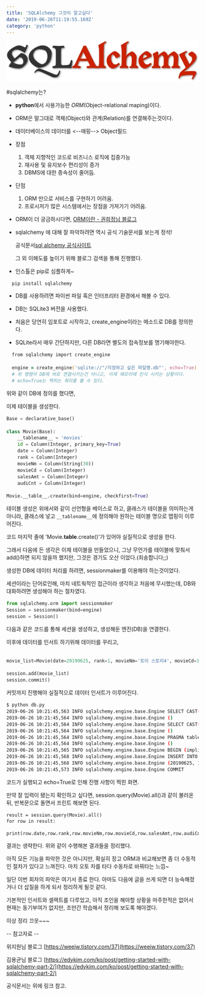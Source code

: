 ```yaml
---
title: 'SQLAlchemy 그것이 알고싶다'
date: '2019-06-26T11:19:55.169Z'
category: 'python'
---
```


![](./images/sqlalchemy.jpg)

#sqlalchemy는?

- **python**에서 사용가능한 _ORM_(Object-relational maping)이다.
- ORM은 말그대로 객체(Object)와 관계(Relation)를 연결해주는것이다.
- 데이터베이스의 데이터를 <--매핑--> Object필드
- 장점
  1. 객체 지향적인 코드로 비즈니스 로직에 집중가능
  2. 재사용 및 유지보수 편리성이 증가
  3. DBMS에 대한 종속성이 줄어듬.
- 단점

  1. ORM 만으로 서비스를 구현하기 어려움.
  2. 프로시저가 많은 시스템에서는 장점을 가져가기 어려움.

- ORM이 더 궁금하시다면, [ORM이란 - 권희정님 블로그](https://gmlwjd9405.github.io/2019/02/01/orm.html)

- sqlalchemy 에 대해 잘 파악하려면 역시 공식 기술문서를 보는게 정석!

  공식문서[sql alchemy 공식사이트](https://www.sqlalchemy.org/)

  그 외 이해도를 높이기 위해 블로그 검색을 통해 진행했다.

- 인스톨은 pip로 심플하게~

```zsh
  pip install sqlalchemy
```

- DB를 사용하려면 파이썬 파일 혹은 인터프리터 환경에서 해볼 수 있다.

- DB는 SQLite3 버전을 사용했다.

- 처음은 당연히 임포트로 시작하고, create_engine이라는 메소드로 DB를 정의한다.

- SQLite라서 매우 간단하지만, 다른 DB라면 별도의 접속정보를 명기해야한다.

```zsh
  from sqlalchemy import create_engine

  engine = create_engine('sqlite://"/지정하고 싶은 파일명.db"', echo=True)
  # 위 명령이 DB에 바로 연결시키는건 아니고, 이제 메모리에 인식 시키는 상황이다.
  # echo=True는 찍히는 쿼리를 볼 수 있다.
```

위와 같이 DB에 정의를 했다면,

이제 테이블을 생성한다.

```python
Base = declarative_base()

class Movie(Base):
    __tablename__ = 'movies'
    id = Column(Integer, primary_key=True)
    date = Column(Integer)
    rank = Column(Integer)
    movieNm = Column(String(30))
    movieCd = Column(Integer)
    salesAmt = Column(Integer)
    audiCnt = Column(Integer)

Movie.__table__.create(bind=engine, checkfirst=True)
```

테이블 생성은 위에서와 같이 선언형을 베이스로 하고,
클래스가 테이블을 의미하는게 아니라, 클래스에 넣고
`__tablename__`에 정의해야 원하는 테이블 명으로 맵핑이 이루어진다.

코드 마지막 줄에 'Movie.**table**.create()'가 있어야 실질적으로 생성을 한다.

그래서 다음에 든 생각은 이제 테이블을 만들었으니, 그냥 무언가를 테이블에 맞춰서 add()하면 되지 않을까 했지만,
그것은 경기도 오산 이었다.(죄송합니다;;)

생성한 DB에 데이터 처리를 하려면, sessionmaker를 이용해야 하는것이었다.

세션이라는 단어로인해, 마치 네트웍적인 접근이라 생각하고 처음에 무시했는데, DB와 대화하려면
생성해야 하는 절차였다.

```python
from sqlalchemy.orm import sessionmaker
Session = sessionmaker(bind=engine)
session = Session()
```

다음과 같은 코드를 통해 세션을 생성하고, 생성해둔 엔진(DB)을 연결한다.

이후에 데이터를 인서트 하기위해 데이터를 꾸리고,

```python

movie_list=Movie(date=20190625, rank=1, movieNm='토이 스토리4', movieCd=12345, salesAmt=1234545123,audiCnt=342)

session.add(movie_list)
session.commit()
```

커밋까지 진행해야 실질적으로 데이터 인서트가 이루어진다.

```bash
$ python db.py
2019-06-26 10:21:45,563 INFO sqlalchemy.engine.base.Engine SELECT CAST('test plain returns' AS VARCHAR(60)) AS anon_1
2019-06-26 10:21:45,564 INFO sqlalchemy.engine.base.Engine ()
2019-06-26 10:21:45,564 INFO sqlalchemy.engine.base.Engine SELECT CAST('test unicode returns' AS VARCHAR(60)) AS anon_1
2019-06-26 10:21:45,564 INFO sqlalchemy.engine.base.Engine ()
2019-06-26 10:21:45,564 INFO sqlalchemy.engine.base.Engine PRAGMA table_info("movies")
2019-06-26 10:21:45,564 INFO sqlalchemy.engine.base.Engine ()
2019-06-26 10:21:45,565 INFO sqlalchemy.engine.base.Engine BEGIN (implicit)
2019-06-26 10:21:45,568 INFO sqlalchemy.engine.base.Engine INSERT INTO movies (date, rank, "movieNm", "movieCd", "salesAmt", "audiCnt") VALUES (?, ?, ?, ?, ?, ?)
2019-06-26 10:21:45,568 INFO sqlalchemy.engine.base.Engine (20190625, 1, '토이 스토리4', 12345, 1234545123, 342)
2019-06-26 10:21:45,573 INFO sqlalchemy.engine.base.Engine COMMIT
```

코드가 실행되고 echo=True로 인해 진행 사항이 찍힌 화면.

만약 잘 입력이 됐는지 확인하고 싶다면, session.query(Movie).all()과 같이 불러온 뒤, 반복문으로 돌면서 프린트 해보면 된다.

```vim
result = session.query(Movie).all()
for row in result:
  print(row.date,row.rank,row.movieNm,row.movieCd,row.salesAmt,row.audiCnt)
```

결과는 생략한다. 위와 같이 수행해본 결과들을 정리했다.

아직 모든 기능을 파악한 것은 아니지만, 확실히 장고 ORM과 비교해보면 좀 더 수동적인 절차가 있다고 느껴진다.
마치 오토 차를 타다 수동차로 바꿔타는 느낌~

일단 이번 회차의 파악은 여기서 종료 한다. 아마도 다음에 글을 쓰게 되면 더 능숙해졌거나 더 삽질을 하게 되서 정리하게 될것 같다.

기본적인 인서트와 셀렉트를 다루었고, 아직 조인을 해야할 상황을 마주한적은 없어서 현재는 동기부여가 없지만, 조만간 학습해서 정리해 보도록 해야겠다.

이상 정리 끄읏~~~

-- 참고자료 --

위지원님 블로그 [https://weejw.tistory.com/37](https://weejw.tistory.com/37)

김용균님 블로그 [https://edykim.com/ko/post/getting-started-with-sqlalchemy-part-2/](https://edykim.com/ko/post/getting-started-with-sqlalchemy-part-2/)

공식문서는 위에 링크 참고.
